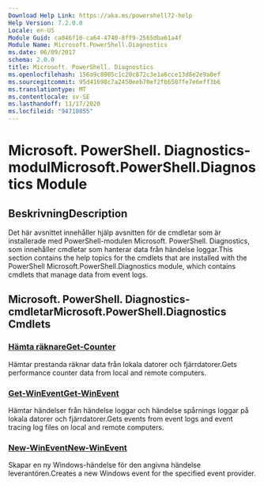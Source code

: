 ```yaml
---
Download Help Link: https://aka.ms/powershell72-help
Help Version: 7.2.0.0
Locale: en-US
Module Guid: ca046f10-ca64-4740-8ff9-2565dba61a4f
Module Name: Microsoft.PowerShell.Diagnostics
ms.date: 06/09/2017
schema: 2.0.0
title: Microsoft. PowerShell. Diagnostics
ms.openlocfilehash: 156a9c8905c1c20c872c3e1a6cce13d8e2e9a8ef
ms.sourcegitcommit: 95d41698c7a2450eeb70ef2fb6507fe7e6eff3b6
ms.translationtype: MT
ms.contentlocale: sv-SE
ms.lasthandoff: 11/17/2020
ms.locfileid: "94710855"
---
```

# <span data-ttu-id="a84ac-102">Microsoft. PowerShell. Diagnostics-modul</span><span class="sxs-lookup"><span data-stu-id="a84ac-102">Microsoft.PowerShell.Diagnostics Module</span></span>

## <span data-ttu-id="a84ac-103">Beskrivning</span><span class="sxs-lookup"><span data-stu-id="a84ac-103">Description</span></span>

<span data-ttu-id="a84ac-104">Det här avsnittet innehåller hjälp avsnitten för de cmdletar som är installerade med PowerShell-modulen Microsoft. PowerShell. Diagnostics, som innehåller cmdletar som hanterar data från händelse loggar.</span><span class="sxs-lookup"><span data-stu-id="a84ac-104">This section contains the help topics for the cmdlets that are installed with the PowerShell Microsoft.PowerShell.Diagnostics module, which contains cmdlets that manage data from event logs.</span></span>

## <span data-ttu-id="a84ac-105">Microsoft. PowerShell. Diagnostics-cmdletar</span><span class="sxs-lookup"><span data-stu-id="a84ac-105">Microsoft.PowerShell.Diagnostics Cmdlets</span></span>

### [<span data-ttu-id="a84ac-106">Hämta räknare</span><span class="sxs-lookup"><span data-stu-id="a84ac-106">Get-Counter</span></span>](Get-Counter.md)
<span data-ttu-id="a84ac-107">Hämtar prestanda räknar data från lokala datorer och fjärrdatorer.</span><span class="sxs-lookup"><span data-stu-id="a84ac-107">Gets performance counter data from local and remote computers.</span></span>

### [<span data-ttu-id="a84ac-108">Get-WinEvent</span><span class="sxs-lookup"><span data-stu-id="a84ac-108">Get-WinEvent</span></span>](Get-WinEvent.md)
<span data-ttu-id="a84ac-109">Hämtar händelser från händelse loggar och händelse spårnings loggar på lokala datorer och fjärrdatorer.</span><span class="sxs-lookup"><span data-stu-id="a84ac-109">Gets events from event logs and event tracing log files on local and remote computers.</span></span>

### [<span data-ttu-id="a84ac-110">New-WinEvent</span><span class="sxs-lookup"><span data-stu-id="a84ac-110">New-WinEvent</span></span>](New-WinEvent.md)
<span data-ttu-id="a84ac-111">Skapar en ny Windows-händelse för den angivna händelse leverantören.</span><span class="sxs-lookup"><span data-stu-id="a84ac-111">Creates a new Windows event for the specified event provider.</span></span>

